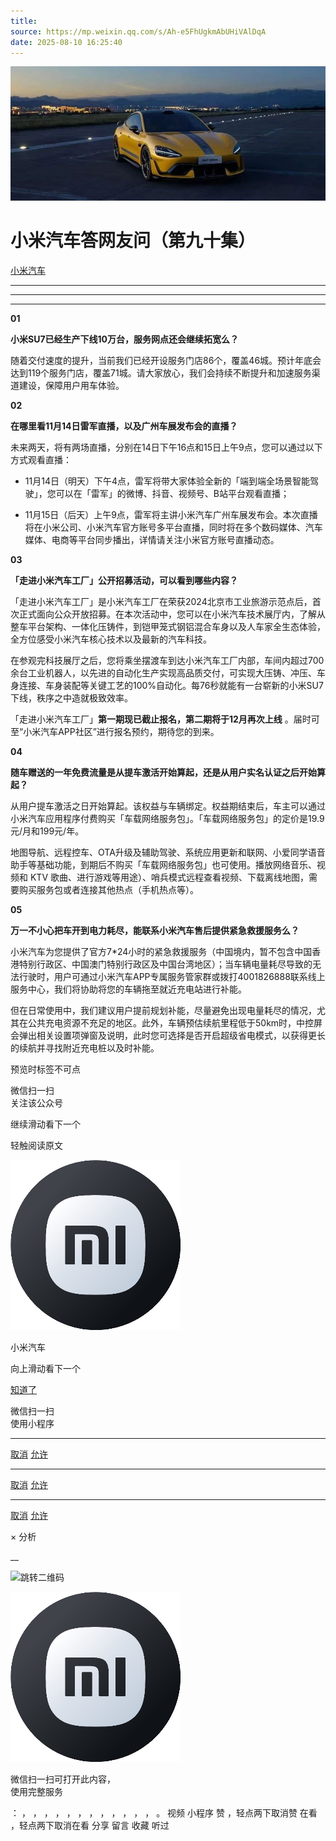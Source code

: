 ```yaml
---
title: 
source: https://mp.weixin.qq.com/s/Ah-e5FhUgkmAbUHiVAlDqA
date: 2025-08-10 16:25:40
---
```


![cover_image](images/img_bee038a5.jpg)


#  小米汽车答网友问（第九十集）


[ 小米汽车 ](<javascript:void\(0\);>)

______

****  
****

****01****

**小米SU7已经生产下线10万台，服务网点还会继续拓宽么？**

随着交付速度的提升，当前我们已经开设服务门店86个，覆盖46城。预计年底会达到119个服务门店，覆盖71城。请大家放心，我们会持续不断提升和加速服务渠道建设，保障用户用车体验。

  

**02**

**在哪里看11月14日雷军直播，以及广州车展发布会的直播？**

未来两天，将有两场直播，分别在14日下午16点和15日上午9点，您可以通过以下方式观看直播：

  * 11月14日（明天）下午4点，雷军将带大家体验全新的「端到端全场景智能驾驶」，您可以在「雷军」的微博、抖音、视频号、B站平台观看直播；

  * 11月15日（后天）上午9点，雷军将主讲小米汽车广州车展发布会。本次直播将在小米公司、小米汽车官方账号多平台直播，同时将在多个数码媒体、汽车媒体、电商等平台同步播出，详情请关注小米官方账号直播动态。

**03**

**「走进小米汽车工厂」公开招募活动，可以看到哪些内容？**

「走进小米汽车工厂」是小米汽车工厂在荣获2024北京市工业旅游示范点后，首次正式面向公众开放招募。在本次活动中，您可以在小米汽车技术展厅内，了解从整车平台架构、一体化压铸件，到铠甲笼式钢铝混合车身以及人车家全生态体验，全方位感受小米汽车核心技术以及最新的汽车科技。

在参观完科技展厅之后，您将乘坐摆渡车到达小米汽车工厂内部，车间内超过700余台工业机器人，以先进的自动化生产实现高品质交付，可实现大压铸、冲压、车身连接、车身装配等关键工艺的100%自动化。每76秒就能有一台崭新的小米SU7下线，秩序之中造就极致效率。

「走进小米汽车工厂」**第一期现已截止报名，第二期将于12月再次上线** 。届时可至“小米汽车APP社区”进行报名预约，期待您的到来。

  

**04**

**随车赠送的一年免费流量是从提车激活开始算起，还是从用户实名认证之后开始算起？**

从用户提车激活之日开始算起。该权益与车辆绑定。权益期结束后，车主可以通过小米汽车应用程序付费购买「车载网络服务包」。「车载网络服务包」的定价是19.9元/月和199元/年。

地图导航、远程控车、OTA升级及辅助驾驶、系统应用更新和联网、小爱同学语音助手等基础功能，到期后不购买「车载网络服务包」也可使用。播放网络音乐、视频和 KTV 歌曲、进行游戏等用途）、哨兵模式远程查看视频、下载离线地图，需要购买服务包或者连接其他热点（手机热点等）。

  

**05**

**万一不小心把车开到电力耗尽，能联系小米汽车售后提供紧急救援服务么？**

小米汽车为您提供了官方7*24小时的紧急救援服务（中国境内，暂不包含中国香港特别行政区、中国澳门特别行政区及中国台湾地区）；当车辆电量耗尽导致的无法行驶时，用户可通过小米汽车APP专属服务管家群或拨打4001826888联系线上服务中心，我们将协助将您的车辆拖至就近充电站进行补能。

但在日常使用中，我们建议用户提前规划补能，尽量避免出现电量耗尽的情况，尤其在公共充电资源不充足的地区。此外，车辆预估续航里程低于50km时，中控屏会弹出相关设置项弹窗及说明，此时您可选择是否开启超级省电模式，以获得更长的续航并寻找附近充电桩以及时补能。

  

[](<>)[](<>)

预览时标签不可点

微信扫一扫  
关注该公众号

继续滑动看下一个

轻触阅读原文

![img_97d833da.jpg](images/img_97d833da.jpg)

小米汽车 

向上滑动看下一个

[知道了](<javascript:;>)

微信扫一扫  
使用小程序

****

[取消](<javascript:void\(0\);>) [允许](<javascript:void\(0\);>)

****

[取消](<javascript:void\(0\);>) [允许](<javascript:void\(0\);>)

****

[取消](<javascript:void\(0\);>) [允许](<javascript:void\(0\);>)

× 分析

__

![跳转二维码]()

![作者头像](images/img_97d833da.jpg)

微信扫一扫可打开此内容，  
使用完整服务

： ， ， ， ， ， ， ， ， ， ， ， ， 。 视频 小程序 赞 ，轻点两下取消赞 在看 ，轻点两下取消在看 分享 留言 收藏 听过